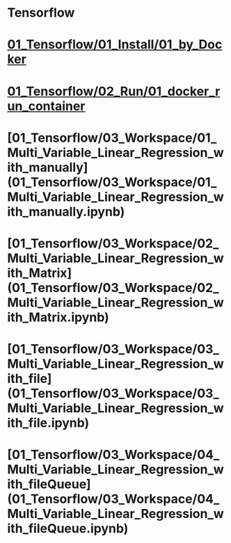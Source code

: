 # Tensorflow

# [01_Tensorflow/01_Install/01_by_Docker](01_Tensorflow/01_Install/01_by_Docker.md)

# [01_Tensorflow/02_Run/01_docker_run_container](01_Tensorflow/02_Run/01_docker_run_container.md)

# [01_Tensorflow/03_Workspace/01_Multi_Variable_Linear_Regression_with_manually] (01_Tensorflow/03_Workspace/01_Multi_Variable_Linear_Regression_with_manually.ipynb)

# [01_Tensorflow/03_Workspace/02_Multi_Variable_Linear_Regression_with_Matrix] (01_Tensorflow/03_Workspace/02_Multi_Variable_Linear_Regression_with_Matrix.ipynb)

# [01_Tensorflow/03_Workspace/03_Multi_Variable_Linear_Regression_with_file] (01_Tensorflow/03_Workspace/03_Multi_Variable_Linear_Regression_with_file.ipynb)

# [01_Tensorflow/03_Workspace/04_Multi_Variable_Linear_Regression_with_fileQueue] (01_Tensorflow/03_Workspace/04_Multi_Variable_Linear_Regression_with_fileQueue.ipynb)
